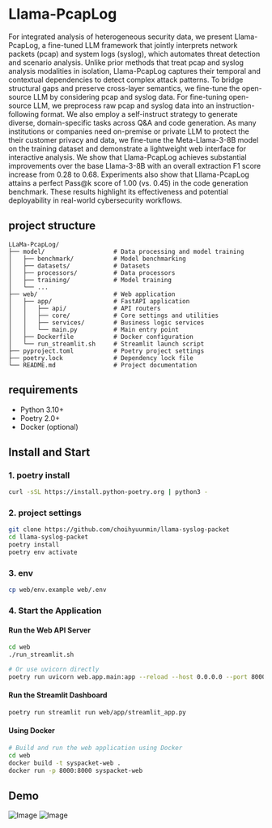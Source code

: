 # Llama-PcapLog

For integrated analysis of heterogeneous security data, we present Llama-PcapLog, a fine-tuned LLM framework that jointly interprets network packets (pcap) and system logs (syslog), which automates threat detection and scenario analysis. 
Unlike prior methods that treat pcap and syslog analysis modalities in isolation, Llama-PcapLog captures their temporal and contextual dependencies to detect complex attack patterns.
To bridge structural gaps and preserve cross-layer semantics, we fine-tune the open-source LLM by considering pcap and syslog data.
For fine-tuning open-source LLM, we preprocess raw pcap and syslog data into an instruction-following format. 
We also employ a self-instruct strategy to generate diverse, domain-specific tasks across Q&A and code generation. 
As many institutions or companies need on-premise or private LLM to protect the their customer privacy and data,
we fine-tune the Meta-Llama-3-8B model on the training dataset and demonstrate a lightweight web interface for interactive analysis.
We show that Llama-PcapLog achieves substantial improvements over the base Llama-3-8B with an overall extraction F1 score increase from 0.28 to 0.68. 
Experiments also show that Lllama-PcapLog attains a perfect Pass@k score of 1.00 (vs. 0.45) in the code generation benchmark. 
These results highlight its effectiveness and potential deployability in real-world cybersecurity workflows.

## project structure

```
LLaMa-PcapLog/
├── model/                   # Data processing and model training
│   ├── benchmark/           # Model benchmarking
│   ├── datasets/            # Datasets
│   ├── processors/          # Data processors
│   ├── training/            # Model training
│   └── ...
├── web/                     # Web application
│   ├── app/                 # FastAPI application
│   │   ├── api/             # API routers
│   │   ├── core/            # Core settings and utilities
│   │   ├── services/        # Business logic services
│   │   └── main.py          # Main entry point
│   ├── Dockerfile           # Docker configuration
│   └── run_streamlit.sh     # Streamlit launch script
├── pyproject.toml           # Poetry project settings
├── poetry.lock              # Dependency lock file
└── README.md                # Project documentation
```

## requirements

- Python 3.10+
- Poetry 2.0+
- Docker (optional)

## Install and Start

### 1. poetry install

```bash
curl -sSL https://install.python-poetry.org | python3 -
```

### 2. project settings

```bash
git clone https://github.com/choihyuunmin/llama-syslog-packet
cd llama-syslog-packet
poetry install
poetry env activate
```

### 3. env

```bash
cp web/env.example web/.env
```

### 4. Start the Application

#### Run the Web API Server
```bash
cd web
./run_streamlit.sh

# Or use uvicorn directly
poetry run uvicorn web.app.main:app --reload --host 0.0.0.0 --port 8000
```

#### Run the Streamlit Dashboard
```bash
poetry run streamlit run web/app/streamlit_app.py
```

#### Using Docker
```bash
# Build and run the web application using Docker
cd web
docker build -t syspacket-web .
docker run -p 8000:8000 syspacket-web
```


## Demo
![Image](https://github.com/user-attachments/assets/d2f22ea5-f1ce-4815-a673-60c7a7786582)
![Image](https://github.com/user-attachments/assets/b2af3a31-eefa-4a18-87ea-2befcacfd24a)
